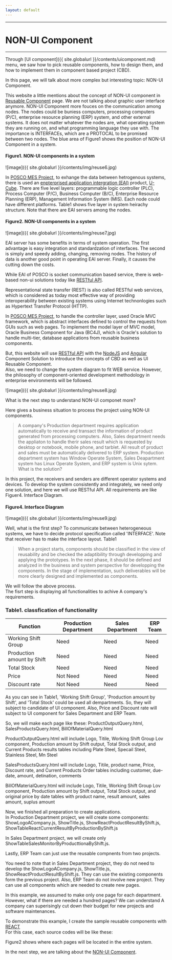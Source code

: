 ```yaml
---
layout: default
---
```

---
# NON-UI Component
---

Through [UI component]({{ site.globalurl }}/contents/uicomponent.md) menu, we saw how to pick reusable components, how to design them, and how to implement them in component based project (CBD).

In this page, we will talk about more complex but interesting topic: NON-UI Component.

This website a little mentions about the concept of NON-UI component in [Reusable Component](http://) page. We are not talking about graphic user interface anymore. NON-UI Component more fouces on the communication among 
nodes. The nodes could be buniess computers, processing computers (P/C), enterprise resource planning (ERP) system, and other external systems. It does not matter whatever the nodes are, what operating system they are running on, and what programming language they use with. The importance is INTERFACEs, which are a PROTOCAL to be promised between two nodes. The blue area of Figure1 shows the position of NON-UI Component in a system.<br />

#### Figure1. NON-UI components in a system ####

![image]({{ site.globalurl }}/contents/img/reuse6.jpg)

In [POSCO MES Project](http://), to exhange the data between hetrogenous systems, there is used an [enpterprised application intergration (EAI)](http://) product, [U-Cube](http://). There are five level layers: programmable logic controller (PLC), Process Computer (P/C), Business Computer (B/C), Enterprise Resource Planning (ERP), Management Information System (MIS). Each node could have different platforms. Table1 shows five layer in system heirachy structure. Note that there are EAI servers among the nodes.<br />

#### Figure2. NON-UI components in a system ####

![image]({{ site.globalurl }}/contents/img/reuse7.jpg)

EAI server has some benefits in terms of system operation. The first advantage is easy integration and standardzation of interfaces. The second is simply and speedy adding, changing, removing nodes. The history of data is another good point in operating EAI server. Finally, it causes the cutting down the costs.<br />

While EAI of POSCO is socket communication based service, there is web-based non-ui solutions today like [RESTful API](http:// ).<br /> 

Representational state transfer (REST) is also called RESTful web services, which is considered as today most effective way of providing interoperability between existing systems using Internet technonlogies such as Hypertext Transfer Protocol (HTTP).<br />

In [POSCO MES Project](http://), to handle the controller layer, used Oracle MVC framework, which is abstract interfaces defined to control the requests from GUIs such as web pages. To implement the model layer of MVC model, Oracle Business Component for Java (BC4J), which is Oracle's solution to handle multi-tier, database applications from reusable business components. 

But, this website will use [RESTful API](http:// ) with the [NodeJS](http://) and [Angular](http://) Component Solution to introduce the concepts of CBD as well as UI Reusable Component. <br />
Also, we need to change the system diagram to fit WEB service. However, the philosophy of component-oriented development methodology in enterprise environments will be followed.<br />

![image]({{ site.globalurl }}/contents/img/reuse8.jpg)

What is the next step to understand NON-UI componet more?

Here gives a business situation to process the project using NON-UI components.

> A company's Production department requires application automatically to receive and transact the information of product generated from processing computers. Also, Sales department needs the appliaton to handle therir sales result which is requested by desktop or notebook, mobile phone, and tarblet. All result of product and sales must be automatically delivered to ERP system. Production department system has Window Operate System, Sales Deapartment system has Linux Operate System, and ERP system is Unix sytem. What is the solution? <br />

In this project, the receivers and senders are different operator systems and devices. To develop the system consistently and integrately, we need only one solution, and here we will use RESTful API. All requirements are like Figuer4. Interface Diagram.

#### Figure4. Interface Diagram ####
![image]({{ site.globalurl }}/contents/img/reuse9.jpg)

Well, what is the first step? To communicate between heterogeneous systems, we have to decide protocol specification called 'INTERFACE'. Note that receiver has to make the interface layout. Table1 











> When a project starts, components should be classified in the view of reusability and be checked the adaptibility through developping and applying the prototypes. In the next phase, it should be defined and analyzed in the business and system perspective for developping the components. In the stage of implementation, such deliverables will be more clearly designed and implemented as components.<br />

We will follow the above process. <br />
The fisrt step is displaying all functionalities to achive A company's requirements.

### Table1. classfication of functionality ###

|Function                      |Production Department|Sales Department|ERP Team|
|------------------------------|---------------------|----------------|--------|
|Working Shift Group           |Need                 |Need            |Need    |
|Production amount by Shift    |Need                 |Need            |Need    |
|Total Stock                   |Need                 |Need            |Need    |
|Price                         |Not Need             |Need            |Need    |
|Discount rate                 |Not Need             |Need            |Need    |

As you can see in Table1, 'Working Shift Group', 'Production amount by Shift', and 'Total Stock' could be used all dempartments. So, they will subject to candidate of UI component. Also, Price and Discount rate will subject to UI component for Sales Department and ERP Team.<br />

So, we will make each page like these: ProductOutputQuery.html, SalesProductsQuery.html, BillOfMaterialQuery.html<br />

ProductOutputQuery.html will include Logo, Titile, Working Shift Group Lov component, Production amount by Shift output, Total Stock output, and Current Products results tables including Plate Steel, Specail Steel, Stainless Steel, Mn Steel<br />

SalesProductsQuery.html will include Logo, Titile, product name, Price, Discount rate, and Current Products Order tables including customer, due-date, amount, detination, comments<br />

BillOfMaterialQuery.html will include Logo, Titile, Working Shift Group Lov component, Production amount by Shift output, Total Stock output, and original price by date tables with product name, result amount, sales amount, suplus amount<br />

Now, we finished all preparation to create applications.<br />
In Production Department project, we will create some components: ShowLogoACompany.js, ShowTitle.js, ShowReactProductResultByShift.js, ShowTableReactCurrentResultByProductionByShift.js<br />

In Sales Department project, we will create only ShowTableSalesMonitorByProducttionaByShift.js.<br />

Lastly, ERP Team can just use the reusable compnents from two projects.<br />

You need to note that in Sales Department project, they do not need to develop the ShowLogoACompany.js, ShowTitle.js, ShowReactProductResultByShift.js. They can use the existing components form the previous project. Also, ERP Team do not involve new project. They can use all components which are needed to create new pages.<br />

In this example, we assumed to make only one page for each department. However, what if there are needed a hundred pages? We can understand A company can superisingly cut down their budget for new projects and software maintenances.<br />

To demonstrate this example, I create the sample reusable components with [REACT](http://)<br /> 
For this case, each source codes will be like these: <br />

Figure2 shows where each pages will be located in the entire system.<br />

In the next step, we are talking about the [NON-UI Component](http://).




